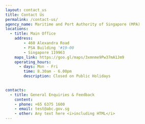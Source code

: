 ```yaml
---
layout: contact_us
title: Contact Us
permalink: /contact-us/
agency_name: Maritime and Port Authority of Singapore (MPA)
locations:
  - title: Main Office
    address:
        - 460 Alexandra Road
        - PSA Building '#19-00
        - Singapore 119963
    maps_link: https://goo.gl/maps/3xmnme9Pw37mA1Jm9
    operating_hours:
      - days: Mon - Fri
        time: 8.30am - 6.00pm
        description: Closed on Public Holidays

    
contacts:
  - title: General Enquiries & Feedback
    content:
    - phone: +65 6375 1600
    - email: test@abc.gov.sg
    - other: Any text here <i>including HTML</i>
---
```

